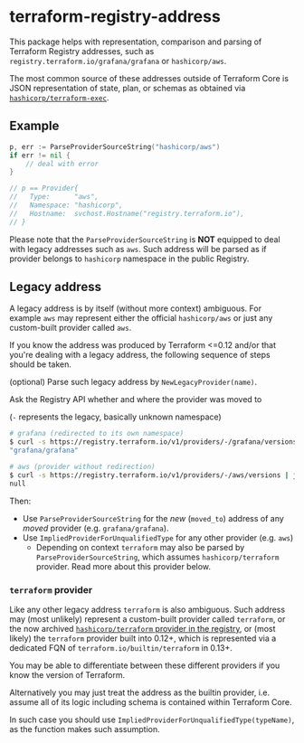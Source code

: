 # terraform-registry-address

This package helps with representation, comparison and parsing of
Terraform Registry addresses, such as
`registry.terraform.io/grafana/grafana` or `hashicorp/aws`.

The most common source of these addresses outside of Terraform Core
is JSON representation of state, plan, or schemas as obtained
via [`hashicorp/terraform-exec`](https://github.com/hashicorp/terraform-exec).

## Example

```go
p, err := ParseProviderSourceString("hashicorp/aws")
if err != nil {
	// deal with error
}

// p == Provider{
//   Type:      "aws",
//   Namespace: "hashicorp",
//   Hostname:  svchost.Hostname("registry.terraform.io"),
// }
```

Please note that the `ParseProviderSourceString` is **NOT** equipped
to deal with legacy addresses such as `aws`. Such address will be parsed
as if provider belongs to `hashicorp` namespace in the public Registry.

## Legacy address

A legacy address is by itself (without more context) ambiguous.
For example `aws` may represent either the official `hashicorp/aws`
or just any custom-built provider called `aws`.

If you know the address was produced by Terraform <=0.12 and/or that you're
dealing with a legacy address, the following sequence of steps should be taken.

(optional) Parse such legacy address by `NewLegacyProvider(name)`.

Ask the Registry API whether and where the provider was moved to

(`-` represents the legacy, basically unknown namespace)

```sh
# grafana (redirected to its own namespace)
$ curl -s https://registry.terraform.io/v1/providers/-/grafana/versions | jq .moved_to
"grafana/grafana"

# aws (provider without redirection)
$ curl -s https://registry.terraform.io/v1/providers/-/aws/versions | jq .moved_to
null
```

Then:

 - Use `ParseProviderSourceString` for the _new_ (`moved_to`) address of any _moved_ provider (e.g. `grafana/grafana`).
 - Use `ImpliedProviderForUnqualifiedType` for any other provider (e.g. `aws`)
   - Depending on context `terraform` may also be parsed by `ParseProviderSourceString`,
   	 which assumes `hashicorp/terraform` provider. Read more about this provider below.

### `terraform` provider

Like any other legacy address `terraform` is also ambiguous. Such address may
(most unlikely) represent a custom-built provider called `terraform`,
or the now archived [`hashicorp/terraform` provider in the registry](https://registry.terraform.io/providers/hashicorp/terraform/latest),
or (most likely) the `terraform` provider built into 0.12+, which is
represented via a dedicated FQN of `terraform.io/builtin/terraform` in 0.13+.

You may be able to differentiate between these different providers if you
know the version of Terraform.

Alternatively you may just treat the address as the builtin provider,
i.e. assume all of its logic including schema is contained within
Terraform Core.

In such case you should use `ImpliedProviderForUnqualifiedType(typeName)`,
as the function makes such assumption.

